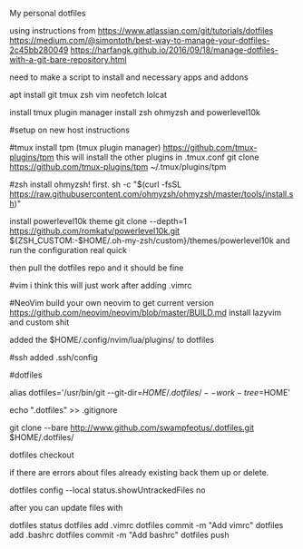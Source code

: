 My personal dotfiles

using instructions from
https://www.atlassian.com/git/tutorials/dotfiles
https://medium.com/@simontoth/best-way-to-manage-your-dotfiles-2c45bb280049
https://harfangk.github.io/2016/09/18/manage-dotfiles-with-a-git-bare-repository.html


need to make a script to install and necessary apps and addons

apt install
git
tmux
zsh
vim
neofetch
lolcat

install tmux plugin manager
install zsh ohmyzsh and powerlevel10k



#setup on new host
instructions

#tmux
install tpm (tmux plugin manager) 
https://github.com/tmux-plugins/tpm
this will install the other plugins in .tmux.conf
git clone https://github.com/tmux-plugins/tpm ~/.tmux/plugins/tpm

#zsh
install ohmyzsh! first.
sh -c "$(curl -fsSL https://raw.githubusercontent.com/ohmyzsh/ohmyzsh/master/tools/install.sh)"

install powerlevel10k theme
git clone --depth=1 https://github.com/romkatv/powerlevel10k.git ${ZSH_CUSTOM:-$HOME/.oh-my-zsh/custom}/themes/powerlevel10k
and run the configuration real quick

then pull the dotfiles repo and it should be fine

#vim
i think this will just work after adding .vimrc

#NeoVim
build your own neovim to get current version
https://github.com/neovim/neovim/blob/master/BUILD.md
install lazyvim and custom shit

added the $HOME/.config/nvim/lua/plugins/ to dotfiles

#ssh
added .ssh/config

#dotfiles


alias dotfiles='/usr/bin/git --git-dir=$HOME/.dotfiles/ --work-tree=$HOME'

echo ".dotfiles" >> .gitignore

git clone --bare http://www.github.com/swampfeotus/.dotfiles.git $HOME/.dotfiles/

dotfiles checkout

if there are errors about files already existing back them up or delete.

dotfiles config --local status.showUntrackedFiles no



after you can update files with 

dotfiles status
dotfiles add .vimrc
dotfiles commit -m "Add vimrc"
dotfiles add .bashrc
dotfiles commit -m "Add bashrc"
dotfiles push
